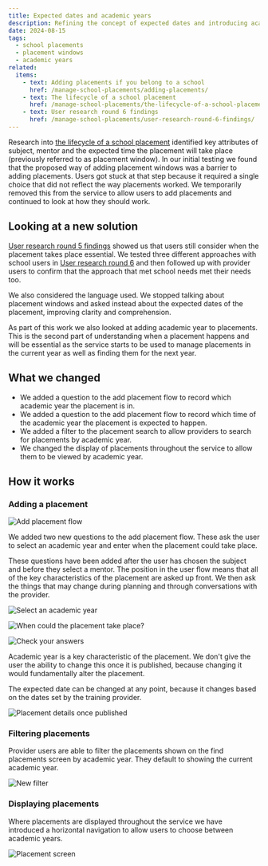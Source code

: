 ```yaml
---
title: Expected dates and academic years
description: Refining the concept of expected dates and introducing academic years
date: 2024-08-15
tags:
  - school placements
  - placement windows
  - academic years
related:
  items:
    - text: Adding placements if you belong to a school
      href: /manage-school-placements/adding-placements/
    - text: The lifecycle of a school placement
      href: /manage-school-placements/the-lifecycle-of-a-school-placement/
    - text: User research round 6 findings
      href: /manage-school-placements/user-research-round-6-findings/
---
```


Research into [the lifecycle of a school placement](/manage-school-placements/the-lifecycle-of-a-school-placement/) identified key attributes of subject, mentor and the expected time the placement will take place (previously referred to as placement window). In our initial testing we found that the proposed way of adding placement windows was a barrier to adding placements. Users got stuck at that step because it required a single choice that did not reflect the way placements worked. We temporarily removed this from the service to allow users to add placements and continued to look at how they should work.

## Looking at a new solution

[User research round 5 findings](/manage-school-placements/user-research-round-5-findings/) showed us that users still consider when the placement takes place essential. We tested three different approaches with school users in [User research round 6](/manage-school-placements/user-research-round-6-findings/) and then followed up with provider users to confirm that the approach that met school needs met their needs too.

We also considered the language used. We stopped talking about placement windows and asked instead about the expected dates of the placement, improving clarity and comprehension.

As part of this work we also looked at adding academic year to placements. This is the second part of understanding when a placement happens and will be essential as the service starts to be used to manage placements in the current year as well as finding them for the next year.

## What we changed

- We added a question to the add placement flow to record which academic year the placement is in.
- We added a question to the add placement flow to record which time of the academic year the placement is expected to happen.
- We added a filter to the placement search to allow providers to search for placements by academic year.
- We changed the display of placements throughout the service to allow them to be viewed by academic year.

## How it works

### Adding a placement

![Add placement flow](add-placement--flow.png "Add placement flow - including academic year and expected date")

We added two new questions to the add placement flow. These ask the user to select an academic year and enter when the placement could take place.

These questions have been added after the user has chosen the subject and before they select a mentor. The position in the user flow means that all of the key characteristics of the placement are asked up front. We then ask the things that may change during planning and through conversations with the provider.

![Select an academic year](screenshot-academic-year.png "Select an academic year")

![When could the placement take place?](screenshot-expected-date.png "When could the placement take place?")

![Check your answers](screenshot-check-your-answers.png "Check your answers")

Academic year is a key characteristic of the placement. We don't give the user the ability to change this once it is published, because changing it would fundamentally alter the placement.

The expected date can be changed at any point, because it changes based on the dates set by the training provider.

![Placement details once published](screenshot-placement-details.png "Placement details once published")

### Filtering placements

Provider users are able to filter the placements shown on the find placements screen by academic year. They default to showing the current academic year.

![New filter](screenshot-filters.png "New filter")

### Displaying placements

Where placements are displayed throughout the service we have introduced a horizontal navigation to allow users to choose between academic years.

![Placement screen](screenshot-placements.png "Placements screen")
